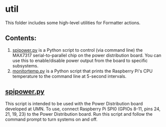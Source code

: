 # util

This folder includes some high-level utilities for Formatter actions.

## Contents:

1. [spipower.py](spipower.py) is a Python script to control (via command line) the MAX7317 serial-to-parallel chip on the power distribution board. You can use this to enable/disable power output from the board to specific subsystems.
2. [monitortemp.py](monitortemp.py) is a Python script that prints the Raspberry Pi's CPU temperature to the command line at 5-second intervals.

## [spipower.py](spipower.py)

This script is intended to be used with the Power Distribution board developed at UMN. To use, connect Raspberry Pi SPI0 (GPIOs 8-11, pins 24, 21, 19, 23) to the Power Distribution board. Run this script and follow the command prompt to turn systems on and off.
